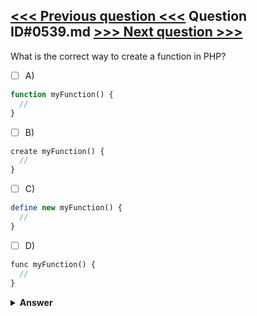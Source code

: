[<<< Previous question <<<](0538.md)   Question ID#0539.md   [>>> Next question >>>](0540.md)
---

What is the correct way to create a function in PHP?

- [ ] A)
```php
function myFunction() {
  //
}
```

- [ ] B)
```php
create myFunction() {
  //
}
```

- [ ] C)
```php
define new myFunction() {
  //
}
```

- [ ] D)
```php
func myFunction() {
  //
}
```


<details><summary><b>Answer</b></summary>
<p>
  Answer: <strong>A</strong>
</p>
</details>
